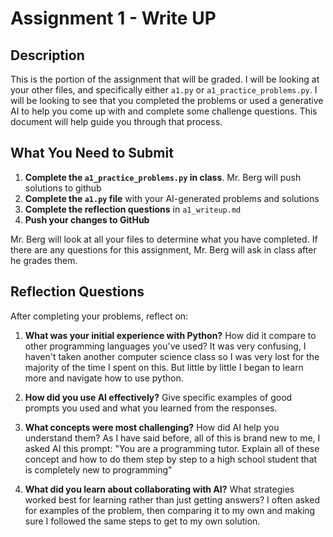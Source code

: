 # Assignment 1 - Write UP

## Description
This is the portion of the assignment that will be graded.  I will be looking at your other files, and specifically either `a1.py` or `a1_practice_problems.py`.  I will be looking to see that you completed the problems or used a generative AI to help you come up with and complete some challenge questions.  This document will help guide you through that process.

## What You Need to Submit
1. **Complete the `a1_practice_problems.py` in class**.  Mr. Berg will push solutions to github
2. **Complete the `a1.py` file** with your AI-generated problems and solutions
3. **Complete the reflection questions** in `a1_writeup.md`
4. **Push your changes to GitHub**

Mr. Berg will look at all your files to determine what you have completed.  If there are any questions for this assignment, Mr. Berg will ask in class after he grades them.


## Reflection Questions

After completing your problems, reflect on:

1. **What was your initial experience with Python?** How did it compare to other programming languages you've used?
It was very confusing, I haven't taken another computer science class so I was very lost for the majority of the time I spent on this. But little by little I began to learn more and navigate how to use python.

2. **How did you use AI effectively?** Give specific examples of good prompts you used and what you learned from the responses.

3. **What concepts were most challenging?** How did AI help you understand them?
As I have said before, all of this is brand new to me, I asked AI this prompt: "You are a programming tutor. Explain all of these concept and how to do them step by step to a high school student that is completely new to programming"
4. **What did you learn about collaborating with AI?** What strategies worked best for learning rather than just getting answers?
I often asked for examples of the problem, then comparing it to my own and making sure I followed the same steps to get to my own solution.
